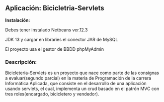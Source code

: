 ## Aplicación:  Bicicletria-Servlets

**Instalación:**

Debes tener instalado Netbeans ver.12.3

JDK 13 y cargar en libraries el conector JAR de MySQL

El proyecto usa el gestor de BBDD phpMyAdmin

### Descripción:

Bicicleteria-Servlets es un proyecto que nace como parte de las consignas a evaluar(segundo parcial) en la materia de Programación de la carrera Informática Aplicada, que consiste en el desarrollo de una aplicación usando servlets, el cual, implementa un crud basado en el patrón MVC con tres roles(encargado, bicicletero y vendedor).

